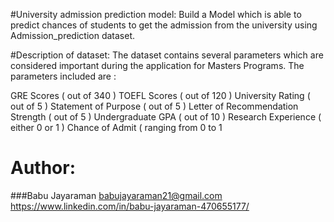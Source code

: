 #University admission prediction model:
Build a Model which is able to predict chances of students to get the admission from the university using Admission_prediction dataset.


#Description of dataset:
The dataset contains several parameters which are considered important during the application for Masters Programs. The parameters included are :

GRE Scores ( out of 340 )
TOEFL Scores ( out of 120 )
University Rating ( out of 5 )
Statement of Purpose ( out of 5 )
Letter of Recommendation Strength ( out of 5 )
Undergraduate GPA ( out of 10 )
Research Experience ( either 0 or 1 )
Chance of Admit ( ranging from 0 to 1 


Author:
=======
###Babu Jayaraman
babujayaraman21@gmail.com
https://www.linkedin.com/in/babu-jayaraman-470655177/
